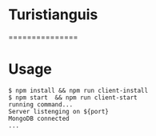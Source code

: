 # Turistianguis
===============
# Usage
<!-- usage -->
```sh-session
$ npm install && npm run client-install
$ npm start  && npm run client-start
running command...
Server listenging on ${port}
MongoDB connected
...
```
<!-- usagestop -->
